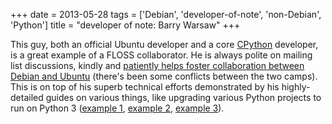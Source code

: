 +++
date = 2013-05-28
tags = ['Debian', 'developer-of-note', 'non-Debian', 'Python']
title = "developer of note: Barry Warsaw"
+++

This guy, both an official Ubuntu developer and a core [CPython]
developer, is a great example of a FLOSS collaborator. He is always
polite on mailing list discussions, kindly and [patiently helps foster
collaboration between Debian and Ubuntu] (there\'s been some conflicts
between the two camps). This is on top of his superb technical efforts
demonstrated by his highly-detailed guides on various things, like
upgrading various Python projects to run on Python 3 ([example 1],
[example 2], [example 3]).

  [CPython]: http://python.org
  [patiently helps foster collaboration between Debian and Ubuntu]: https://lists.debian.org/debian-devel/2013/05/msg01357.html
  [example 1]: http://www.wefearchange.org/2012/01/debian-package-for-python-2-and-3.html
  [example 2]: http://www.wefearchange.org/2012/01/python-3-porting-fun-redux.html
  [example 3]: http://www.wefearchange.org/2011/12/lessons-in-porting-to-python-3.html
